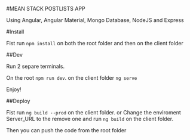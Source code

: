 #MEAN STACK POSTLISTS APP

Using Angular, Angular Material, Mongo Database, NodeJS and Express

#Install

Fist run `npm install` on both the root folder and then on the client folder

##Dev

Run 2 separe terminals.

On the root `npm run dev`. on the client folder `ng serve`

Enjoy!

##Deploy

Fist run `ng build --prod` on the client folder. or Change the enviroment Server_URL to the remove one and run `ng build` on the client folder.

Then you can push the code from the root folder
